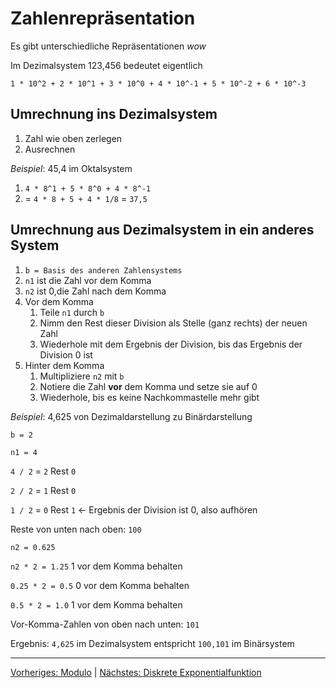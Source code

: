# Zahlenrepräsentation

Es gibt unterschiedliche Repräsentationen *wow*

Im Dezimalsystem 123,456 bedeutet eigentlich

`1 * 10^2 + 2 * 10^1 + 3 * 10^0 + 4 * 10^-1 + 5 * 10^-2 + 6 * 10^-3`

## Umrechnung ins Dezimalsystem

1. Zahl wie oben zerlegen
2. Ausrechnen

*Beispiel*: 45,4 im Oktalsystem

1. `4 * 8^1 + 5 * 8^0 + 4 * 8^-1`
2. = `4 * 8 + 5 + 4 * 1/8` = `37,5`

## Umrechnung aus Dezimalsystem in ein anderes System
1. `b = Basis des anderen Zahlensystems`
2. `n1` ist die Zahl vor dem Komma
3. `n2` ist 0,die Zahl nach dem Komma
4. Vor dem Komma
   1. Teile `n1` durch `b`
   2. Nimm den Rest dieser Division als Stelle (ganz rechts) der neuen Zahl
   3. Wiederhole mit dem Ergebnis der Division, bis das Ergebnis der Division 0 ist
5. Hinter dem Komma
   1. Multipliziere `n2` mit `b`
   2. Notiere die Zahl **vor** dem Komma und setze sie auf 0
   3. Wiederhole, bis es keine Nachkommastelle mehr gibt


*Beispiel*: 4,625 von Dezimaldarstellung zu Binärdarstellung

`b = 2`

`n1 = 4`

`4 / 2` = `2` Rest `0`

`2 / 2` = `1` Rest `0`

`1 / 2` = `0` Rest `1` <- Ergebnis der Division ist 0, also aufhören

Reste von unten nach oben: `100`

`n2 = 0.625`

`n2 * 2 = 1.25` 1 vor dem Komma behalten

`0.25 * 2 = 0.5` 0 vor dem Komma behalten

`0.5 * 2 = 1.0` 1 vor dem Komma behalten

Vor-Komma-Zahlen von oben nach unten: `101`

Ergebnis: `4,625` im Dezimalsystem entspricht `100,101` im Binärsystem

___
[Vorheriges: Modulo](modulo.md) | [Nächstes: Diskrete Exponentialfunktion](diskrete-exponentialfunktion.md)